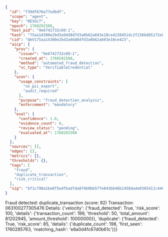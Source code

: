 ```json
{
  "id": "f39df676e77edbdf",
  "scope": "agent",
  "key": "RESULT",
  "epoch": 1760292508,
  "host_pid": "9e6742732c60:1",
  "hash": "75aa14300e2bd3a9dd8dfd3a0b62a693e10ce4238451dc2f236bd85172e8fd97",
  "cid": "QmV175aa14300e2bd3a9dd8dfd3a0b62a693e10ce423",
  "aicp": {
    "prov": {
      "issuer": "9e6742732c60:1",
      "created_at": 1760292508,
      "method": "automated_fraud_detection",
      "vc_type": "VerifiableCredential"
    },
    "ucon": {
      "usage_constraints": [
        "no_pii_export",
        "audit_required"
      ],
      "purpose": "fraud_detection_analysis",
      "enforcement": "mandatory"
    },
    "eval": {
      "confidence": 1.0,
      "evidence_count": 0,
      "review_status": "pending",
      "evaluated_at": 1760292508
    }
  },
  "sources": [],
  "edges": [],
  "metrics": {},
  "thresholds": {},
  "tags": [
    "fraud",
    "duplicate_transaction",
    "risk_critical"
  ],
  "sig": "bf1c798a1be8f5edfbad7da874b0bb57fe843bb46b1458dade0365411c4485b8"
}
```

Fraud detected: duplicate_transaction (score: 92)
Transaction: 063100277305476
Details: {'velocity': {'fraud_detected': True, 'risk_score': 100, 'details': {'transaction_count': 199, 'threshold': 50, 'total_amount': 81202945, 'amount_threshold': 10000000}}, 'duplicate': {'fraud_detected': True, 'risk_score': 85, 'details': {'duplicate_count': 198, 'first_seen': 1760285763, 'matching_hash': 'e8a0d4fc67d0b61c'}}}